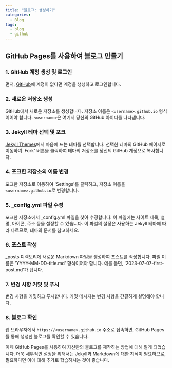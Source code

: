 ```yaml
---
title: "블로그: 생성하기"
categories:
  - Blog
tags:
  - blog
  - github
---
```


## GitHub Pages를 사용하여 블로그 만들기

### 1. GitHub 계정 생성 및 로그인

먼저, [GitHub](https://github.com/)에 계정이 없다면 계정을 생성하고 로그인합니다.

### 2. 새로운 저장소 생성

GitHub에서 새로운 저장소를 생성합니다. 저장소 이름은 `<username>.github.io` 형식이어야 합니다. `<username>`은 여기서 당신의 GitHub 아이디를 나타냅니다.

### 3. Jekyll 테마 선택 및 포크

[Jekyll Themes](https://jekyllthemes.io/github-pages-themes)에서 마음에 드는 테마를 선택합니다. 선택한 테마의 GitHub 페이지로 이동하여 'Fork' 버튼을 클릭하여 테마의 저장소를 당신의 GitHub 계정으로 복사합니다.

### 4. 포크한 저장소의 이름 변경

포크한 저장소로 이동하여 'Settings'를 클릭하고, 저장소 이름을 `<username>.github.io`로 변경합니다.

### 5. _config.yml 파일 수정

포크한 저장소에서 _config.yml 파일을 찾아 수정합니다. 이 파일에는 사이트 제목, 설명, 아이콘, 주소 등을 설정할 수 있습니다. 이 파일의 설정은 사용하는 Jekyll 테마에 따라 다르므로, 테마의 문서를 참고하세요.

### 6. 포스트 작성

_posts 디렉토리에 새로운 Markdown 파일을 생성하여 포스트를 작성합니다. 파일 이름은 'YYYY-MM-DD-title.md' 형식이어야 합니다. 예를 들면, '2023-07-07-first-post.md'가 됩니다.

### 7. 변경 사항 커밋 및 푸시

변경 사항을 커밋하고 푸시합니다. 커밋 메시지는 변경 사항을 간결하게 설명해야 합니다.

### 8. 블로그 확인

웹 브라우저에서 `https://<username>.github.io` 주소로 접속하면, GitHub Pages를 통해 생성한 블로그를 확인할 수 있습니다.

이제 GitHub Pages를 사용하여 자신만의 블로그를 제작하는 방법에 대해 알게 되었습니다. 더욱 세부적인 설정을 위해서는 Jekyll과 Markdown에 대한 지식이 필요하므로, 필요하다면 이에 대해 추가로 학습하시는 것이 좋습니다.
